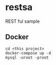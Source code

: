 # restsa
REST ful sample


## Docker
```shell script
cd <this project>
docker-compose up -d
mysql -uroot -proot
```